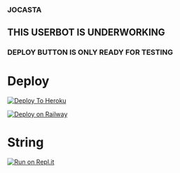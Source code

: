 ### JOCASTA 
## THIS USERBOT IS UNDERWORKING
### DEPLOY BUTTON IS ONLY READY FOR TESTING

# Deploy

[![Deploy To Heroku](https://www.herokucdn.com/deploy/button.svg)](https://heroku.com/deploy?template=https://github.com/TEAM-JOCASTA/JOCASTA)

[![Deploy on Railway](https://railway.app/button.svg)](https://railway.app/new/template?template=https://github.com/TEAM-JOCASTA/JOCASTA)

# String

[![Run on Repl.it](https://repl.it/badge/github/TEAM-JOCASTA/JOCASTA&theme=midnight-purple)](https://replit.com/@Jaggi444/JOCASTA#main.py)
